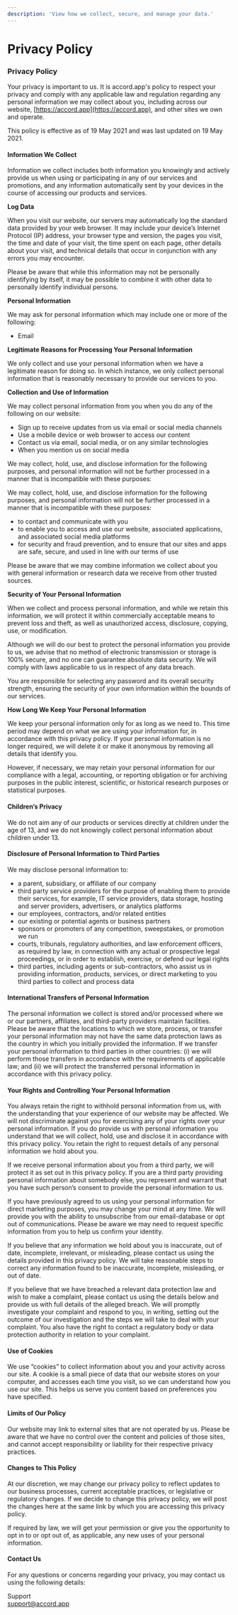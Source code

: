 ```yaml
---
description: 'View how we collect, secure, and manage your data.'
---
```


# Privacy Policy

### Privacy Policy

Your privacy is important to us. It is accord.app's policy to respect your privacy and comply with any applicable law and regulation regarding any personal information we may collect about you, including across our website, [https://accord.app](https://accord.app), and other sites we own and operate.

This policy is effective as of 19 May 2021 and was last updated on 19 May 2021.

#### Information We Collect

Information we collect includes both information you knowingly and actively provide us when using or participating in any of our services and promotions, and any information automatically sent by your devices in the course of accessing our products and services.

**Log Data**

When you visit our website, our servers may automatically log the standard data provided by your web browser. It may include your device’s Internet Protocol \(IP\) address, your browser type and version, the pages you visit, the time and date of your visit, the time spent on each page, other details about your visit, and technical details that occur in conjunction with any errors you may encounter.

Please be aware that while this information may not be personally identifying by itself, it may be possible to combine it with other data to personally identify individual persons.

**Personal Information**

We may ask for personal information which may include one or more of the following:

* Email

**Legitimate Reasons for Processing Your Personal Information**

We only collect and use your personal information when we have a legitimate reason for doing so. In which instance, we only collect personal information that is reasonably necessary to provide our services to you.

**Collection and Use of Information**

We may collect personal information from you when you do any of the following on our website:

* Sign up to receive updates from us via email or social media channels
* Use a mobile device or web browser to access our content
* Contact us via email, social media, or on any similar technologies
* When you mention us on social media

We may collect, hold, use, and disclose information for the following purposes, and personal information will not be further processed in a manner that is incompatible with these purposes:

We may collect, hold, use, and disclose information for the following purposes, and personal information will not be further processed in a manner that is incompatible with these purposes:

* to contact and communicate with you
* to enable you to access and use our website, associated applications, and associated social media platforms
* for security and fraud prevention, and to ensure that our sites and apps are safe, secure, and used in line with our terms of use

Please be aware that we may combine information we collect about you with general information or research data we receive from other trusted sources.

**Security of Your Personal Information**

When we collect and process personal information, and while we retain this information, we will protect it within commercially acceptable means to prevent loss and theft, as well as unauthorized access, disclosure, copying, use, or modification.

Although we will do our best to protect the personal information you provide to us, we advise that no method of electronic transmission or storage is 100% secure, and no one can guarantee absolute data security. We will comply with laws applicable to us in respect of any data breach.

You are responsible for selecting any password and its overall security strength, ensuring the security of your own information within the bounds of our services.

**How Long We Keep Your Personal Information**

We keep your personal information only for as long as we need to. This time period may depend on what we are using your information for, in accordance with this privacy policy. If your personal information is no longer required, we will delete it or make it anonymous by removing all details that identify you.

However, if necessary, we may retain your personal information for our compliance with a legal, accounting, or reporting obligation or for archiving purposes in the public interest, scientific, or historical research purposes or statistical purposes.

#### Children’s Privacy

We do not aim any of our products or services directly at children under the age of 13, and we do not knowingly collect personal information about children under 13.

#### Disclosure of Personal Information to Third Parties

We may disclose personal information to:

* a parent, subsidiary, or affiliate of our company
* third party service providers for the purpose of enabling them to provide their services, for example, IT service providers, data storage, hosting and server providers, advertisers, or analytics platforms
* our employees, contractors, and/or related entities
* our existing or potential agents or business partners
* sponsors or promoters of any competition, sweepstakes, or promotion we run
* courts, tribunals, regulatory authorities, and law enforcement officers, as required by law, in connection with any actual or prospective legal proceedings, or in order to establish, exercise, or defend our legal rights
* third parties, including agents or sub-contractors, who assist us in providing information, products, services, or direct marketing to you third parties to collect and process data

#### International Transfers of Personal Information

The personal information we collect is stored and/or processed where we or our partners, affiliates, and third-party providers maintain facilities. Please be aware that the locations to which we store, process, or transfer your personal information may not have the same data protection laws as the country in which you initially provided the information. If we transfer your personal information to third parties in other countries: \(i\) we will perform those transfers in accordance with the requirements of applicable law; and \(ii\) we will protect the transferred personal information in accordance with this privacy policy.

#### Your Rights and Controlling Your Personal Information

You always retain the right to withhold personal information from us, with the understanding that your experience of our website may be affected. We will not discriminate against you for exercising any of your rights over your personal information. If you do provide us with personal information you understand that we will collect, hold, use and disclose it in accordance with this privacy policy. You retain the right to request details of any personal information we hold about you.

If we receive personal information about you from a third party, we will protect it as set out in this privacy policy. If you are a third party providing personal information about somebody else, you represent and warrant that you have such person’s consent to provide the personal information to us.

If you have previously agreed to us using your personal information for direct marketing purposes, you may change your mind at any time. We will provide you with the ability to unsubscribe from our email-database or opt out of communications. Please be aware we may need to request specific information from you to help us confirm your identity.

If you believe that any information we hold about you is inaccurate, out of date, incomplete, irrelevant, or misleading, please contact us using the details provided in this privacy policy. We will take reasonable steps to correct any information found to be inaccurate, incomplete, misleading, or out of date.

If you believe that we have breached a relevant data protection law and wish to make a complaint, please contact us using the details below and provide us with full details of the alleged breach. We will promptly investigate your complaint and respond to you, in writing, setting out the outcome of our investigation and the steps we will take to deal with your complaint. You also have the right to contact a regulatory body or data protection authority in relation to your complaint.

#### Use of Cookies

We use “cookies” to collect information about you and your activity across our site. A cookie is a small piece of data that our website stores on your computer, and accesses each time you visit, so we can understand how you use our site. This helps us serve you content based on preferences you have specified.

#### Limits of Our Policy

Our website may link to external sites that are not operated by us. Please be aware that we have no control over the content and policies of those sites, and cannot accept responsibility or liability for their respective privacy practices.

#### Changes to This Policy

At our discretion, we may change our privacy policy to reflect updates to our business processes, current acceptable practices, or legislative or regulatory changes. If we decide to change this privacy policy, we will post the changes here at the same link by which you are accessing this privacy policy.

If required by law, we will get your permission or give you the opportunity to opt in to or opt out of, as applicable, any new uses of your personal information.

#### Contact Us

For any questions or concerns regarding your privacy, you may contact us using the following details:

Support  
support@accord.app

